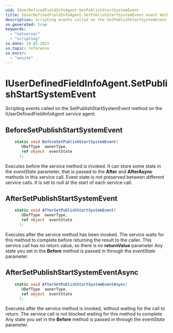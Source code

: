 ```yaml
---
uid: IUserDefinedFieldInfoAgent-SetPublishStartSystemEvent
title: IUserDefinedFieldInfoAgent.SetPublishStartSystemEvent event method
description: Scripting events called on the SetPublishStartSystemEvent method on the IUserDefinedFieldInfoAgent service agent.
so.generated: true
keywords:
  - "netserver"
  - "scripting"
so.date: 19.03.2021
so.topic: reference
so.envir:
  - "onsite"
---
```

# IUserDefinedFieldInfoAgent.SetPublishStartSystemEvent

Scripting events called on the <see cref='M:SuperOffice.CRM.Services.IUserDefinedFieldInfoAgent.SetPublishStartSystemEvent'>SetPublishStartSystemEvent</see> method on the <see cref='IUserDefinedFieldInfoAgent'>IUserDefinedFieldInfoAgent</see>  service agent.

## BeforeSetPublishStartSystemEvent
```cs
    static void BeforeSetPublishStartSystemEvent(
       UDefType  ownerType,
       ref object  eventState
      );
```
Executes before the service method is invoked.
It can store some state in the *eventState* parameter, that is passed to the **After** and **AfterAsync** methods in this service call.
Event state is not preserved between different service calls. It is set to null at the start of each service call.
## AfterSetPublishStartSystemEvent
```cs
    static void AfterSetPublishStartSystemEvent(
       UDefType  ownerType,
       ref object  eventState
      );
```
Executes after the service method has been invoked. The service waits for this method to complete before returning the result to the caller.
This service call has no return value, so there is no **returnValue** parameter
Any state you set in the **Before** method is passed in through the *eventState* parameter.
## AfterSetPublishStartSystemEventAsync
```cs
    static void AfterSetPublishStartSystemEventAsync(
       UDefType  ownerType,
       ref object  eventState
      );
```
Executes after the service method is invoked, without waiting for the call to return.
The service call is not blocked waiting for this method to complete.
Any state you set in the **Before** method is passed in through the *eventState* parameter.

